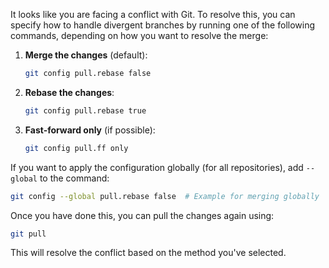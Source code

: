 It looks like you are facing a conflict with Git. To resolve this, you can specify how to handle divergent branches by running one of the following commands, depending on how you want to resolve the merge:

1. **Merge the changes** (default):
   ```bash
   git config pull.rebase false
   ```

2. **Rebase the changes**:
   ```bash
   git config pull.rebase true
   ```

3. **Fast-forward only** (if possible):
   ```bash
   git config pull.ff only
   ```

If you want to apply the configuration globally (for all repositories), add `--global` to the command:
```bash
git config --global pull.rebase false  # Example for merging globally
``` 

Once you have done this, you can pull the changes again using:
```bash
git pull
```

This will resolve the conflict based on the method you've selected.